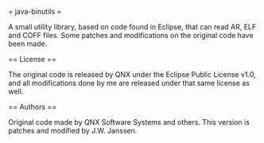 = java-binutils =

A small utility library, based on code found in Eclipse, that can read
AR, ELF and COFF files. Some patches and modifications on the original
code have been made.

== License ==

The original code is released by QNX under the Eclipse Public License 
v1.0, and all modifications done by me are released under that same
license as well.

== Authors ==

Original code made by QNX Software Systems and others. This version is
patches and modified by J.W. Janssen.

